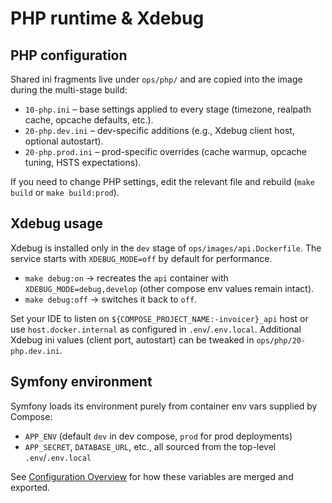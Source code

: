 # PHP runtime & Xdebug

## PHP configuration

Shared ini fragments live under `ops/php/` and are copied into the image during the multi-stage build:

- `10-php.ini` – base settings applied to every stage (timezone, realpath cache, opcache defaults, etc.).
- `20-php.dev.ini` – dev-specific additions (e.g., Xdebug client host, optional autostart).
- `20-php.prod.ini` – prod-specific overrides (cache warmup, opcache tuning, HSTS expectations).

If you need to change PHP settings, edit the relevant file and rebuild (`make build` or `make build:prod`).

## Xdebug usage

Xdebug is installed only in the `dev` stage of `ops/images/api.Dockerfile`. The service starts with `XDEBUG_MODE=off` by
default for performance.

- `make debug:on` → recreates the `api` container with `XDEBUG_MODE=debug,develop` (other compose env values remain
  intact).
- `make debug:off` → switches it back to `off`.

Set your IDE to listen on `${COMPOSE_PROJECT_NAME:-invoicer}_api` host or use `host.docker.internal` as configured in
`.env`/`.env.local`. Additional Xdebug ini values (client port, autostart) can be tweaked in `ops/php/20-php.dev.ini`.

## Symfony environment

Symfony loads its environment purely from container env vars supplied by Compose:

- `APP_ENV` (default `dev` in dev compose, `prod` for prod deployments)
- `APP_SECRET`, `DATABASE_URL`, etc., all sourced from the top-level `.env`/`.env.local`

See [Configuration Overview](config.md) for how these variables are merged and exported.
